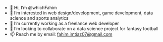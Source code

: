 - 👋 Hi, I’m @whichFahim
- 👀 I’m interested in web design/development, game development, data science and sports analytics
- 🌱 I’m currently working as a freelance web developer
- 💞️ I’m looking to collaborate on a data science project for fantasy football
- 📫 Reach me by email: fahim.imtiaz07@gmail.com

<!---
whichFahim/whichFahim is a ✨ special ✨ repository because its `README.md` (this file) appears on your GitHub profile.
You can click the Preview link to take a look at your changes.
--->
